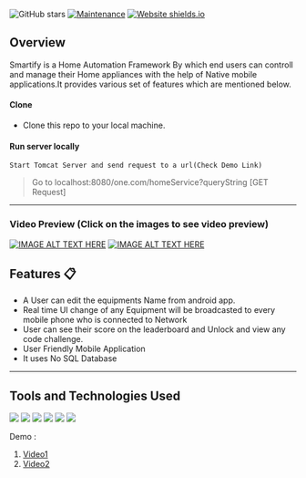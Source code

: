 ![GitHub stars](https://img.shields.io/github/stars/saksham2105/smarthome) 
[![Maintenance](https://img.shields.io/badge/maintained-yes-green.svg)](https://github.com/saksham2105/smarthome/commits/master)
[![Website shields.io](https://img.shields.io/badge/website-up-yellow)]()

## Overview
Smartify is a Home Automation Framework By which end users can controll and manage their Home appliances with the help of Native mobile applications.It provides various set of features which are mentioned below.

#### Clone

- Clone this repo to your local machine.

#### Run server locally

```shell
Start Tomcat Server and send request to a url(Check Demo Link)
```
> Go to localhost:8080/one.com/homeService?queryString [GET Request]

---

### Video Preview (Click on the images to see video preview)
[![IMAGE ALT TEXT HERE](https://i9.ytimg.com/vi/FAOR90fjsno/maxresdefault.jpg?time=1626518400000&sqp=CIDnyocG&rs=AOn4CLACqyZfIa8AZZ_CoXCQIeDXWZikXA)](https://www.youtube.com/watch?v=FAOR90fjsno)
[![IMAGE ALT TEXT HERE](https://i9.ytimg.com/vi/FAOR90fjsno/maxresdefault.jpg?time=1626518400000&sqp=CIDnyocG&rs=AOn4CLACqyZfIa8AZZ_CoXCQIeDXWZikXA)](https://www.youtube.com/watch?v=6ZmIYYKV3MM)

## Features 📋
* A User can edit the equipments Name from android app.
* Real time UI change of any Equipment will be broadcasted to every mobile phone who is connected to Network
* User can see their score on the leaderboard and Unlock and view any code challenge.
* User Friendly Mobile Application
* It uses No SQL Database
---
## Tools and Technologies Used 
![](https://img.shields.io/badge/Java%20For%20Android-%3C%2F%3E-blueviolet) ![](https://img.shields.io/badge/Java%20J2EE-%3C%2F%3E-yellow) ![](https://img.shields.io/badge/Android%20Studio-%3C%2F%3E-yellow) ![](https://img.shields.io/badge/Web%20Sockets-%3C%2F%3E-yellow) ![](https://img.shields.io/badge/Java%20Swing%20For%20Simulation-%3C%2F%3E-yellow) ![](https://img.shields.io/badge/C%20C++%20For%20Network%20Programming%20in%IOT-%3C%2F%3E-blueviolet)

Demo :
1. [Video1](https://youtu.be/FAOR90fjsno)
2. [Video2](https://youtu.be/6ZmIYYKV3MM)
